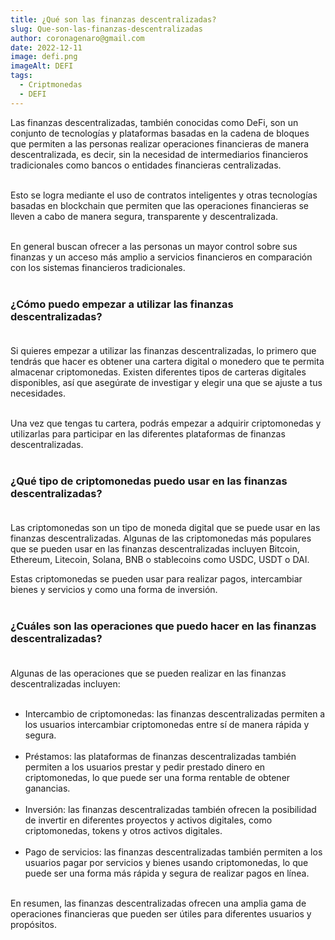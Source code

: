 ```yaml
---
title: ¿Qué son las finanzas descentralizadas?
slug: Que-son-las-finanzas-descentralizadas
author: coronagenaro@gmail.com
date: 2022-12-11
image: defi.png
imageAlt: DEFI
tags:
  - Criptmonedas
  - DEFI
---
```

Las finanzas descentralizadas, también conocidas como DeFi, son un conjunto de tecnologías y plataformas basadas en la cadena de bloques que permiten a las personas realizar operaciones financieras de manera descentralizada, es decir, sin la necesidad de intermediarios financieros tradicionales como bancos o entidades financieras centralizadas. <br/><br/>

Esto se logra mediante el uso de contratos inteligentes y otras tecnologías basadas en blockchain que permiten que las operaciones financieras se lleven a cabo de manera segura, transparente y descentralizada. <br/><br/>

En general buscan ofrecer a las personas un mayor control sobre sus finanzas y un acceso más amplio a servicios financieros en comparación con los sistemas financieros tradicionales.<br/><br/>

### **¿Cómo puedo empezar a utilizar las finanzas descentralizadas?<br/><br/>**

Si quieres empezar a utilizar las finanzas descentralizadas, lo primero que tendrás que hacer es obtener una cartera digital o monedero que te permita almacenar criptomonedas. Existen diferentes tipos de carteras digitales disponibles, así que asegúrate de investigar y elegir una que se ajuste a tus necesidades. <br/><br/>

Una vez que tengas tu cartera, podrás empezar a adquirir criptomonedas y utilizarlas para participar en las diferentes plataformas de finanzas descentralizadas.<br/><br/>

### **¿Qué tipo de criptomonedas puedo usar en las finanzas descentralizadas?<br/><br/>**

Las criptomonedas son un tipo de moneda digital que se puede usar en las finanzas descentralizadas. Algunas de las criptomonedas más populares que se pueden usar en las finanzas descentralizadas incluyen Bitcoin, Ethereum, Litecoin, Solana, BNB o stablecoins como USDC, USDT o DAI.

Estas criptomonedas se pueden usar para realizar pagos, intercambiar bienes y servicios y como una forma de inversión.<br/><br/>

### **¿Cuáles son las operaciones que puedo hacer en las finanzas descentralizadas?<br/><br/>**

Algunas de las operaciones que se pueden realizar en las finanzas descentralizadas incluyen:<br/><br/>

* Intercambio de criptomonedas: las finanzas descentralizadas permiten a los usuarios intercambiar criptomonedas entre sí de manera rápida y segura.<br/><br/>
* Préstamos: las plataformas de finanzas descentralizadas también permiten a los usuarios prestar y pedir prestado dinero en criptomonedas, lo que puede ser una forma rentable de obtener ganancias.<br/><br/>
* Inversión: las finanzas descentralizadas también ofrecen la posibilidad de invertir en diferentes proyectos y activos digitales, como criptomonedas, tokens y otros activos digitales.<br/><br/>
* Pago de servicios: las finanzas descentralizadas también permiten a los usuarios pagar por servicios y bienes usando criptomonedas, lo que puede ser una forma más rápida y segura de realizar pagos en línea.<br/><br/>

En resumen, las finanzas descentralizadas ofrecen una amplia gama de operaciones financieras que pueden ser útiles para diferentes usuarios y propósitos.<br/><br/>